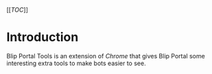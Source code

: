 [[_TOC_]]

# Introduction

Blip Portal Tools is an extension of <i>Chrome</i> that gives Blip Portal some interesting extra tools to make bots easier to see.


